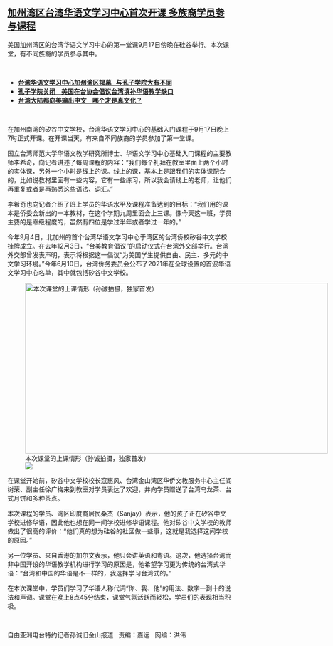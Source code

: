 <!--1632168420000-->
[加州湾区台湾华语文学习中心首次开课 多族裔学员参与课程](https://www.rfa.org/mandarin/yataibaodao/gangtai/sc2-09202021111520.html)
------

<p></p><p>美国加州湾区的台湾华语文学习中心的第一堂课9<span>月</span>17日<span>傍晚在硅谷举行。本次课堂，有不同族裔的学员参与其中。</span></p><p><br/></p><ul><li><a href="https://www.rfa.org/mandarin/yataibaodao/gangtai/sc-09082021141029.html"><strong>台湾华语文学习中心加州湾区揭幕   与孔子学院大有不同</strong></a></li><li><strong><a href="https://www.rfa.org/mandarin/Xinwen/10-02022021142547.html">孔子学院关闭    美国在台协会倡议台湾填补华语教学缺口</a></strong></li><li><strong><a href="https://www.rfa.org/mandarin/yataibaodao/kejiaowen/wy-10222019104713.html">台湾大陆都向美输出中文    哪个才是真文化？</a></strong></li></ul><p><br/></p><p>在加州南湾的矽谷中文学校，台湾华语文学习中心的基础入门课程于9月17日晚上7时正式开课。在开课当天，有来自不同族裔的学员参加了第一堂课。</p><p>国立台湾师范大学华语文教学研究所博士、华语文学习中心基础入门课程的主要教师李希奇，向记者讲述了每周课程的内容：“我们每个礼拜在教室里面上两个小时的实体课，另外一个小时是线上的课。线上的课，基本上是跟我们的实体课配合的，比如说教材里面有一些内容，它有一些练习，所以我会请线上的老师，让他们再重复或者是再熟悉这些语法、词汇。”</p><p>李希奇也向记者介绍了班上学员的华语水平及课程准备达到的目标：“我们用的课本是侨委会新出的一本教材，在这个学期九周里面会上三课。像今天这一班，学员主要的是零级程度的，虽然有四位是学过半年或者学过一年的。”</p><p>今年9月4日，北加州的首个台湾华语文学习中心于湾区的台湾侨校矽谷中文学校挂牌成立。在去年12月3日，“台美教育倡议”的启动仪式在台湾外交部举行。台湾外交部曾发表声明，表示将根据这一倡议“为美国学生提供自由、民主、多元的中文学习环境。”今年6月10日，台湾侨务委员会公布了2021年在全球设置的首波华语文学习中心名单，其中就包括矽谷中文学校。</p><p><figure class="image-richtext image-inline captioned" style="width:680px;"><img alt="本次课堂的上课情形（孙诚拍摄，独家首发）" height="383" src="https://www.rfa.org/mandarin/yataibaodao/gangtai/sc2-09202021111520.html/m0920-sc2.jpg/@@images/eb5f4e46-a08a-469c-9464-21d3283c0f0b.jpeg" title="M0920-SC2.jpg" width="680"/><figcaption class="image-caption">本次课堂的上课情形（孙诚拍摄，独家首发）</figcaption><small></small><div id="zoomattribute"><a data-caption="本次课堂的上课情形（孙诚拍摄，独家首发）" data-fancybox="" href="https://www.rfa.org/mandarin/yataibaodao/gangtai/sc2-09202021111520.html/m0920-sc2.jpg" id="single_image" title="本次课堂的上课情形（孙诚拍摄，独家首发）"><img src="/++plone++rfa-resources/img/icon-zoom.png"/></a></div></figure></p><p>在课堂开始前，矽谷中文学校校长寇惠风、台湾金山湾区华侨文教服务中心主任阎树荣、副主任徐广梅来到教室对学员表达了欢迎，并向学员赠送了台湾乌龙茶、台式月饼和多种茶点。</p><p>本次课程的学员、湾区印度裔居民桑杰（Sanjay）表示，他的孩子正在矽谷中文学校进修华语，因此他也想在同一间学校进修华语课程。他对矽谷中文学校的教师做出了很高的评价：“他们真的想为硅谷的社区做一些事，这就是我选择这间学校的原因。”</p><p>另一位学员、来自香港的加尔文表示，他只会讲英语和粤语。这次，他选择台湾而非中国开设的华语教学机构进行学习的原因是，他希望学习更为传统的台湾式华语：“台湾和中国的华语是不一样的，我选择学习台湾式的。”</p><p>在本次课堂中，学员们学习了华语人称代词“你、我、他”的用法、数字一到十的说法和声调。课堂在晚上8点45分结束，课堂气氛活跃而轻松，学员们的表现相当积极。</p><p><br/></p><p>自由亚洲电台特约记者孙诚旧金山报道   责编：嘉远   网编：洪伟</p>
